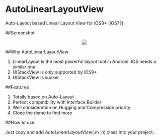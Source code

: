 # AutoLinearLayoutView
Auto-Layout based Linear Layout View for iOS8+ (iOS7?)

##Screenshot

<p align="center">
  <img src="https://github.com/qianbin/AutoLinearLayoutView/blob/master/screenshot1.gif?raw=true"/>
</p>

##Why AutoLinearLayoutView

1. LinearLayout is the most powerful layout tool in Android. iOS needs a similar one
2. UIStackView is only supported by iOS9+
3. UIStackView is sucker

##Features

1. Totally based on Auto-Layout
2. Perfect compatibility with Interface Builder 
3. Well consideration on Hugging and Compression priority
4. Clone the demo to find more

##How to use

Just copy and add *AutoLinearLayoutView*(.m .h) class into your project.

